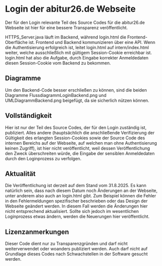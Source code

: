# Login der abitur26.de Webseite
Der für den Login relevante Teil des Source Codes für die abitur26.de Webseite ist hier für eine bessere Transparenz veröffentlicht.

HTTPS_Server.java läuft im Backend, während login.html die Frontend-Oberfläche ist. Frontend und Backend kommunizieren über eine API. Wenn die Authentisierung erfolgreich ist, leitet login.html auf intern/index.html weiter, welche ausschließlich mit gültigem Session-Cookie erreichbar ist. login.html hat also die Aufgabe, durch Eingabe korrekter Anmeldedaten diesen Session-Cookie vom Backend zu bekommen.

## Diagramme
Um den Backend-Code besser erschließen zu können, sind die beiden Diagramme FlussdiagrammLoginBackend.png und UMLDiagrammBackend.png beigefügt, da sie sicherlich nützen können.

## Vollständigkeit
Hier ist nur der Teil des Source Codes, der für den Login zuständig ist, publiziert. Alles andere (hauptsächlich die anschließende Verifizierung der Gültigkeit des erlangten Session-Cookies sowie der Source Code des internen Bereichs auf der Webseite, auf welchen man ohne Authentisierung keinen Zugriff), ist hier nicht veröffentlicht, weil dessen Veröffentlichung den Zweck überschreiten würde, die Eingabe der sensiblen Anmeldedaten durch den Loginprozess zu verfolgen.

## Aktualität
Die Veröffentlichung ist derzeit auf dem Stand vom 31.8.2025. Es kann natürlich sein, dass nach diesem Datum noch Änderungen an der Webseite, unter anderem also auch an login.html gibt. Zum Beispiel können die Fehler in den Fehlermeldungen spezifischer beschrieben oder das Design der Webseite geändert werden. In diesem Fall werden die Änderungen hier nicht entsprechend aktualisiert. Sollte sich jedoch im wesentlichen Loginprozess etwas ändern, werden die Neuerungen hier veröffentlicht.

## Lizenzanmerkungen
Dieser Code dient nur zu Transparenzgründen und darf nicht weiterverwendet oder woanders publiziert werden. Auch darf nicht auf Grundlage dieses Codes nach Schwachstellen in der Software gesucht werden.
